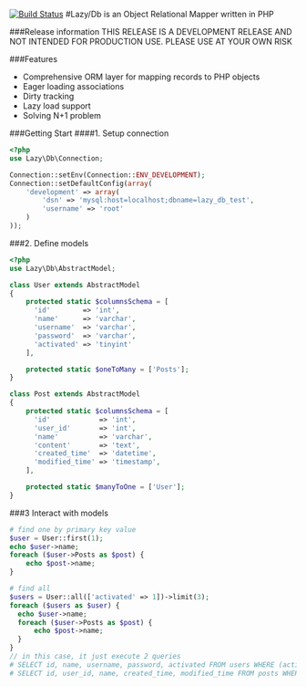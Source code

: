 [![Build Status](https://travis-ci.org/lytc/lazy-db.png?branch=master)](https://travis-ci.org/lytc/lazy-db)
#Lazy/Db is an Object Relational Mapper written in PHP

###Release information
THIS RELEASE IS A DEVELOPMENT RELEASE AND NOT INTENDED FOR PRODUCTION USE. PLEASE USE AT YOUR OWN RISK

###Features
- Comprehensive ORM layer for mapping records to PHP objects
- Eager loading associations
- Dirty tracking
- Lazy load support
- Solving N+1 problem

###Getting Start
####1. Setup connection
```php
<?php
use Lazy\Db\Connection;

Connection::setEnv(Connection::ENV_DEVELOPMENT);
Connection::setDefaultConfig(array(
    'development' => array(
        'dsn' => 'mysql:host=localhost;dbname=lazy_db_test',
        'username' => 'root'
    )
));
```

###2. Define models
```php
<?php
use Lazy\Db\AbstractModel;

class User extends AbstractModel
{
    protected static $columnsSchema = [
      'id'        => 'int',
      'name'      => 'varchar',
      'username'  => 'varchar',
      'password'  => 'varchar',
      'activated' => 'tinyint'
    ],

    protected static $oneToMany = ['Posts'];
}

class Post extends AbstractModel
{
    protected static $columnsSchema = [
      'id'            => 'int',
      'user_id'       => 'int',
      'name'          => 'varchar',
      'content'       => 'text',
      'created_time'  => 'datetime',
      'modified_time' => 'timestamp',
    ],

    protected static $manyToOne = ['User'];
}
```

###3 Interact with models
```php
# find one by primary key value
$user = User::first(1);
echo $user->name;
foreach ($user->Posts as $post) {
    echo $post->name;
}

# find all
$users = User::all(['activated' => 1])->limit(3);
foreach ($users as $user) {
  echo $user->name;
  foreach ($user->Posts as $post) {
      echo $post->name;
  }
}
// in this case, it just execute 2 queries
# SELECT id, name, username, password, activated FROM users WHERE (activated = 1) LIMIT 10;
# SELECT id, user_id, name, created_time, modified_time FROM posts WHERE (user_id IN(1, 2, 3));
```
